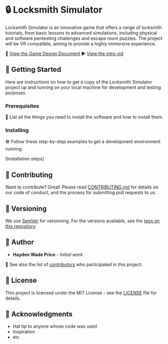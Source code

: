 # 🔒 Locksmith Simulator

Locksmith Simulator is an innovative game that offers a range of locksmith tutorials, from basic lessons to advanced simulations, including physical and software pentesting challenges and escape room puzzles. The project will be VR compatible, aiming to provide a highly immersive experience.

📄 [View the Game Design Document](DESIGN.md)
▶️ [View the intro vid](https://youtu.be/iWs76zB38N8)

## 🚀 Getting Started

Here are instructions on how to get a copy of the Locksmith Simulator project up and running on your local machine for development and testing purposes.

### Prerequisites

🔧 List all the things you need to install the software and how to install them.

### Installing

🛠️ Follow these step-by-step examples to get a development environment running:

[Installation steps]

## 🤝 Contributing

Want to contribute? Great! Please read [CONTRIBUTING.md](CONTRIBUTING.md) for details on our code of conduct, and the process for submitting pull requests to us.

## 📌 Versioning

We use [SemVer](http://semver.org/) for versioning. For the versions available, see the [tags on this repository](https://github.com/yourproject/tags).

## 👤 Author

* **Hayden Wade Price** - *Initial work*

🌟 See also the list of [contributors](https://github.com/yourproject/contributors) who participated in this project.

## 📜 License

This project is licensed under the MIT License - see the [LICENSE](LICENSE) file for details.

## 🙏 Acknowledgments

* Hat tip to anyone whose code was used
* Inspiration
* etc
